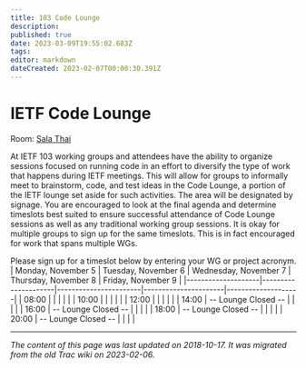 ```yaml
---
title: 103 Code Lounge
description: 
published: true
date: 2023-03-09T19:55:02.683Z
tags: 
editor: markdown
dateCreated: 2023-02-07T00:00:30.391Z
---
```


# IETF Code Lounge
Room: [Sala Thai](https://datatracker.ietf.org/meeting/103/floor-plan?room=sala-thai)

At IETF 103 working groups and attendees have the ability to organize sessions focused on running code in an effort to diversify the type of work that happens during IETF meetings. This will allow for groups to informally meet to brainstorm, code, and test ideas in the Code Lounge, a portion of the IETF lounge set aside for such activities. The area will be designated by signage.
You are encouraged to look at the final agenda and determine timeslots best suited to ensure successful attendance of Code Lounge sessions as well as any traditional working group sessions. It is okay for multiple groups to sign up for the same timeslots. This is in fact encouraged for work that spans multiple WGs.

Please sign up for a timeslot below by entering your WG or project acronym.
| Monday, November 5 | Tuesday, November 6 | Wednesday, November 7 | Thursday, November 8 | Friday, November 9 |
|--------------------|---------------------|-----------------------|----------------------|--------------------|
| 08:00              |                     |                       |                      |                    |
| 10:00              |                     |                       |                      |                    |
| 12:00              |                     |                       |                      |                    |
| 14:00              | -- Lounge Closed -- |                       |                      |                    |
| 16:00              | -- Lounge Closed -- |                       |                      |                    |
| 18:00              | -- Lounge Closed -- |                       |                      |                    |
| 20:00              | -- Lounge Closed -- |                       |                      |                    |
&nbsp;
&nbsp;
&nbsp;

---

*The content of this page was last updated on 2018-10-17. It was migrated from the old Trac wiki on 2023-02-06.*